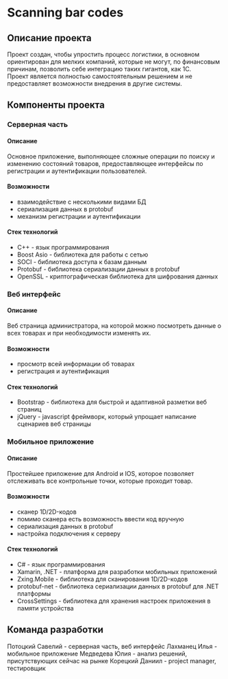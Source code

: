 # Scanning bar codes

## Описание проекта
Проект создан, чтобы упростить процесс логистики, в основном ориентирован для мелких компаний, которые не могут, по финансовым причинам, позволить себе интеграцию таких гигантов, как 1С.  
Проект является полностью самостоятельным решением и не предоставляет возможности внедрения в другие системы.  

## Компоненты проекта

### Серверная часть
#### Описание
Основное приложение, выполняющее сложные операции по поиску и изменению состояний товаров, предоставляющее интерфейсы по регистрации и аутентификации пользователей.

#### Возможности
* взаимодействие с несколькими видами БД
* сериализация данных в protobuf
* механизм регистрации и аутентификации
#### Стек технологий
* C++ - язык программирования
* Boost Asio - библиотека для работы с сетью
* SOCI - библиотека доступа к базам данным
* Protobuf - библиотека сериализации данных в protobuf
* OpenSSL - криптографическая библиотека для шифрования данных

### Веб интерфейс
#### Описание
Веб страница администратора, на которой можно посмотреть данные о всех товарах и при необходимости изменять их.
#### Возможности
* просмотр всей информации об товарах
* регистрация и аутентификация
#### Стек технологий
* Bootstrap - библиотека для быстрой и адаптивной разметки веб страниц
* jQuery - javascript фреймворк, который упрощает написание сценариев веб страницы

### Мобильное приложение
#### Описание
Простейшее приложение для Android и IOS, которое позволяет отслеживать все контрольные точки, которые проходит товар.
#### Возможности
* сканер 1D/2D-кодов
* помимо сканера есть возможность ввести код вручную
* сериализация данных в protobuf
* настройка подключения к серверу
#### Стек технологий
* C# - язык программирования
* Xamarin, .NET - платформа для разработки мобильных приложений
* Zxing.Mobile - библиотека для сканирования 1D/2D-кодов
* protobuf-net - библиотека сериализации данных в protobuf для .NET платформы
* CrossSettings - библиотека для хранения настроек приложения в памяти устройства

## Команда разработки
Потоцкий Савелий - серверная часть, веб интерфейс
Лахманец Илья - мобильное приложение
Медведева Юлия - анализ решений, присутствующих сейчас на рынке
Корецкий Даниил - project manager, тестировщик
